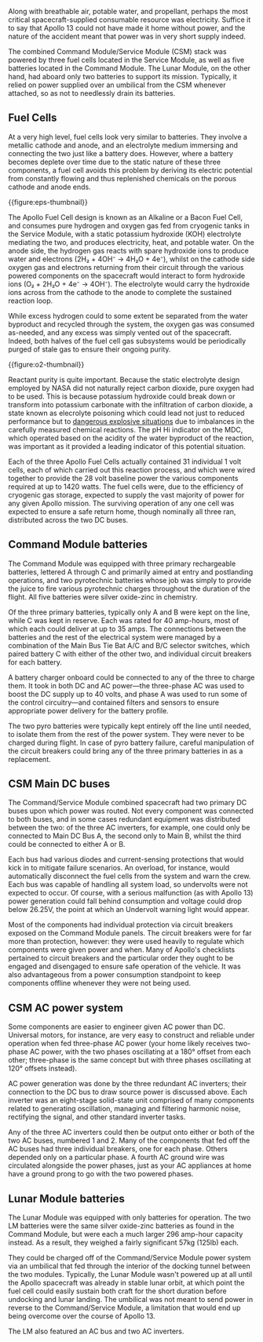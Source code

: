 Along with breathable air, potable water, and propellant, perhaps the most critical spacecraft-supplied consumable resource was electricity. Suffice it to say that Apollo 13 could not have made it home without power, and the nature of the accident meant that power was in very short supply indeed.

The combined Command Module/Service Module (CSM) stack was powered by three fuel cells located in the Service Module, as well as five batteries located in the Command Module. The Lunar Module, on the other hand, had aboard only two batteries to support its mission. Typically, it relied on power supplied over an umbilical from the CSM whenever attached, so as not to needlessly drain its batteries.

Fuel Cells
----------

At a very high level, fuel cells look very similar to batteries. They involve a metallic cathode and anode, and an electrolyte medium immersing and connecting the two just like a battery does. However, where a battery becomes deplete over time due to the static nature of these three components, a fuel cell avoids this problem by deriving its electric potential from constantly flowing and thus replenished chemicals on the porous cathode and anode ends.

{{figure:eps-thumbnail}}

The Apollo Fuel Cell design is known as an Alkaline or a Bacon Fuel Cell, and consumes pure hydrogen and oxygen gas fed from cryogenic tanks in the Service Module, with a static potassium hydroxide (KOH) electrolyte mediating the two, and produces electricity, heat, and potable water. On the anode side, the hydrogen gas reacts with spare hydroxide ions to produce water and electrons (2H&#8322; + 4OH&#8315; &rarr; 4H&#8322;O + 4e&#8315;), whilst on the cathode side oxygen gas and electrons returning from their circuit through the various powered components on the spacecraft would interact to form hydroxide ions (O&#8322; + 2H&#8322;O + 4e&#8315; &rarr; 4OH&#8315;). The electrolyte would carry the hydroxide ions across from the cathode to the anode to complete the sustained reaction loop.

While excess hydrogen could to some extent be separated from the water byproduct and recycled through the system, the oxygen gas was consumed as-needed, and any excess was simply vented out of the spacecraft. Indeed, both halves of the fuel cell gas subsystems would be periodically purged of stale gas to ensure their ongoing purity.

{{figure:o2-thumbnail}}

Reactant purity is quite important. Because the static electrolyte design employed by NASA did not naturally reject carbon dioxide, pure oxygen had to be used. This is because potassium hydroxide could break down or transform into potassium carbonate with the infiltration of carbon dioxide, a state known as elecrolyte poisoning which could lead not just to reduced performance but to [dangerous explosive situations](https://blogs.nasa.gov/waynehalesblog/2009/01/07/post_1231342021582/) due to imbalances in the carefully measured chemical reactions. The pH Hi indicator on the MDC, which operated based on the acidity of the water byproduct of the reaction, was important as it provided a leading indicator of this potential situation.

Each of the three Apollo Fuel Cells actually contained 31 individual 1 volt cells, each of which carried out this reaction process, and which were wired together to provide the 28 volt baseline power the various components required at up to 1420 watts. The fuel cells were, due to the efficiency of cryogenic gas storage, expected to supply the vast majority of power for any given Apollo mission. The surviving operation of any one cell was expected to ensure a safe return home, though nominally all three ran, distributed across the two DC buses.

Command Module batteries
------------------------

The Command Module was equipped with three primary rechargeable batteries, lettered A through C and primarily aimed at entry and postlanding operations, and two pyrotechnic batteries whose job was simply to provide the juice to fire various pyrotechnic charges throughout the duration of the flight. All five batteries were silver oxide-zinc in chemistry.

Of the three primary batteries, typically only A and B were kept on the line, while C was kept in reserve. Each was rated for 40 amp-hours, most of which each could deliver at up to 35 amps. The connections between the batteries and the rest of the electrical system were managed by a combination of the Main Bus Tie Bat A/C and B/C selector switches, which paired battery C with either of the other two, and individual circuit breakers for each battery.

A battery charger onboard could be connected to any of the three to charge them. It took in both DC and AC power&mdash;the three-phase AC was used to boost the DC supply up to 40 volts, and phase A was used to run some of the control circuitry&mdash;and contained filters and sensors to ensure appropriate power delivery for the battery profile.

The two pyro batteries were typically kept entirely off the line until needed, to isolate them from the rest of the power system. They were never to be charged during flight. In case of pyro battery failure, careful manipulation of the circuit breakers could bring any of the three primary batteries in as a replacement.

CSM Main DC buses
-----------------

The Command/Service Module combined spacecraft had two primary DC buses upon which power was routed. Not every component was connected to both buses, and in some cases redundant equipment was distributed between the two: of the three AC inverters, for example, one could only be connected to Main DC Bus A, the second only to Main B, whilst the third could be connected to either A or B.

Each bus had various diodes and current-sensing protections that would kick in to mitigate failure scenarios. An overload, for instance, would automatically disconnect the fuel cells from the system and warn the crew. Each bus was capable of handling all system load, so undervolts were not expected to occur. Of course, with a serious malfunction (as with Apollo 13) power generation could fall behind consumption and voltage could drop below 26.25V, the point at which an Undervolt warning light would appear.

Most of the components had individual protection via circuit breakers exposed on the Command Module panels. The circuit breakers were for far more than protection, however: they were used heavily to regulate which components were given power and when. Many of Apollo's checklists pertained to circuit breakers and the particular order they ought to be engaged and disengaged to ensure safe operation of the vehicle. It was also advantageous from a power consumption standpoint to keep components offline whenever they were not being used.

CSM AC power system
-------------------

Some components are easier to engineer given AC power than DC. Universal motors, for instance, are very easy to construct and reliable under operation when fed three-phase AC power (your home likely receives two-phase AC power, with the two phases oscillating at a 180&deg; offset from each other; three-phase is the same concept but with three phases oscillating at 120&deg; offsets instead).

AC power generation was done by the three redundant AC inverters; their connection to the DC bus to draw source power is discussed above. Each inverter was an eight-stage solid-state unit comprised of many components related to generating oscillation, managing and filtering harmonic noise, rectifying the signal, and other standard inverter tasks.

Any of the three AC inverters could then be output onto either or both of the two AC buses, numbered 1 and 2. Many of the components that fed off the AC buses had three individual breakers, one for each phase. Others depended only on a particular phase. A fourth AC ground wire was circulated alongside the power phases, just as your AC appliances at home have a ground prong to go with the two powered phases.

Lunar Module batteries
----------------------

The Lunar Module was equipped with only batteries for operation. The two LM batteries were the same silver oxide-zinc batteries as found in the Command Module, but were each a much larger 296 amp-hour capacity instead. As a result, they weighed a fairly significant 57kg (125lb) each.

They could be charged off of the Command/Service Module power system via an umbilical that fed through the interior of the docking tunnel between the two modules. Typically, the Lunar Module wasn't powered up at all until the Apollo spacecraft was already in stable lunar orbit, at which point the fuel cell could easily sustain both craft for the short duration before undocking and lunar landing. The umbilical was not meant to send power in reverse to the Command/Service Module, a limitation that would end up being overcome over the course of Apollo 13.

The LM also featured an AC bus and two AC inverters.


